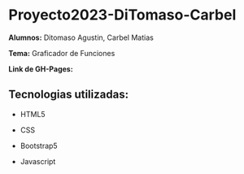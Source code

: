 # Proyecto2023-DiTomaso-Carbel

**Alumnos:** Ditomaso Agustin, Carbel Matias

**Tema:** Graficador de Funciones

**Link de GH-Pages:**

## **Tecnologias utilizadas:**

  - HTML5
  
  - CSS
  
  - Bootstrap5
  
  - Javascript
